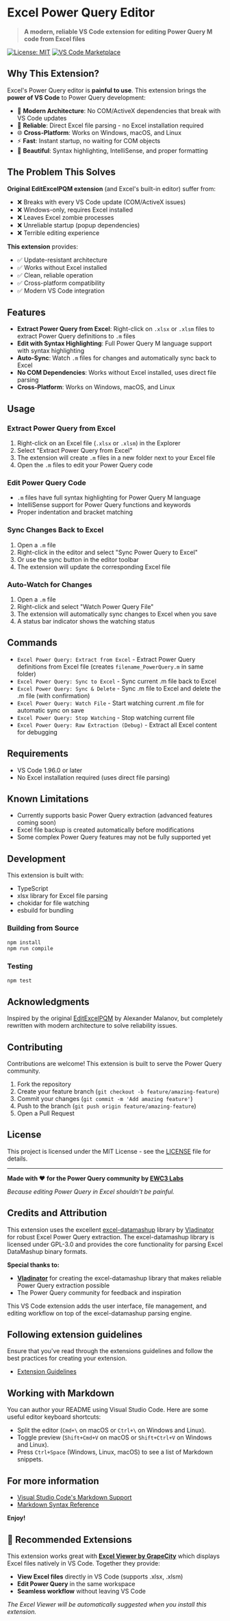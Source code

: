 # Excel Power Query Editor

> **A modern, reliable VS Code extension for editing Power Query M code from Excel files**

[![License: MIT](https://img.shields.io/badge/License-MIT-yellow.svg)](https://opensource.org/licenses/MIT)
[![VS Code Marketplace](https://img.shields.io/badge/VS%20Code-Marketplace-blue.svg)](https://marketplace.visualstudio.com/items?itemName=ewc3labs.excel-power-query-editor)

## Why This Extension?

Excel's Power Query editor is **painful to use**. This extension brings the **power of VS Code** to Power Query development:

- 🚀 **Modern Architecture**: No COM/ActiveX dependencies that break with VS Code updates
- 🔧 **Reliable**: Direct Excel file parsing - no Excel installation required  
- 🌐 **Cross-Platform**: Works on Windows, macOS, and Linux
- ⚡ **Fast**: Instant startup, no waiting for COM objects
- 🎨 **Beautiful**: Syntax highlighting, IntelliSense, and proper formatting

## The Problem This Solves

**Original EditExcelPQM extension** (and Excel's built-in editor) suffer from:
- ❌ Breaks with every VS Code update (COM/ActiveX issues)
- ❌ Windows-only, requires Excel installed
- ❌ Leaves Excel zombie processes  
- ❌ Unreliable startup (popup dependencies)
- ❌ Terrible editing experience

**This extension** provides:
- ✅ Update-resistant architecture
- ✅ Works without Excel installed
- ✅ Clean, reliable operation
- ✅ Cross-platform compatibility
- ✅ Modern VS Code integration

## Features

- **Extract Power Query from Excel**: Right-click on `.xlsx` or `.xlsm` files to extract Power Query definitions to `.m` files
- **Edit with Syntax Highlighting**: Full Power Query M language support with syntax highlighting
- **Auto-Sync**: Watch `.m` files for changes and automatically sync back to Excel
- **No COM Dependencies**: Works without Excel installed, uses direct file parsing
- **Cross-Platform**: Works on Windows, macOS, and Linux

## Usage

### Extract Power Query from Excel

1. Right-click on an Excel file (`.xlsx` or `.xlsm`) in the Explorer
2. Select "Extract Power Query from Excel"
3. The extension will create `.m` files in a new folder next to your Excel file
4. Open the `.m` files to edit your Power Query code

### Edit Power Query Code

- `.m` files have full syntax highlighting for Power Query M language
- IntelliSense support for Power Query functions and keywords
- Proper indentation and bracket matching

### Sync Changes Back to Excel

1. Open a `.m` file
2. Right-click in the editor and select "Sync Power Query to Excel"
3. Or use the sync button in the editor toolbar
4. The extension will update the corresponding Excel file

### Auto-Watch for Changes

1. Open a `.m` file
2. Right-click and select "Watch Power Query File"
3. The extension will automatically sync changes to Excel when you save
4. A status bar indicator shows the watching status

## Commands

- `Excel Power Query: Extract from Excel` - Extract Power Query definitions from Excel file (creates `filename_PowerQuery.m` in same folder)
- `Excel Power Query: Sync to Excel` - Sync current .m file back to Excel
- `Excel Power Query: Sync & Delete` - Sync .m file to Excel and delete the .m file (with confirmation)
- `Excel Power Query: Watch File` - Start watching current .m file for automatic sync on save
- `Excel Power Query: Stop Watching` - Stop watching current file
- `Excel Power Query: Raw Extraction (Debug)` - Extract all Excel content for debugging

## Requirements

- VS Code 1.96.0 or later
- No Excel installation required (uses direct file parsing)

## Known Limitations

- Currently supports basic Power Query extraction (advanced features coming soon)
- Excel file backup is created automatically before modifications
- Some complex Power Query features may not be fully supported yet

## Development

This extension is built with:
- TypeScript
- xlsx library for Excel file parsing
- chokidar for file watching
- esbuild for bundling

### Building from Source

```bash
npm install
npm run compile
```

### Testing

```bash
npm test
```

## Acknowledgments

Inspired by the original [EditExcelPQM](https://github.com/amalanov/EditExcelPQM) by Alexander Malanov, but completely rewritten with modern architecture to solve reliability issues.

## Contributing

Contributions are welcome! This extension is built to serve the Power Query community.

1. Fork the repository
2. Create your feature branch (`git checkout -b feature/amazing-feature`)
3. Commit your changes (`git commit -m 'Add amazing feature'`)
4. Push to the branch (`git push origin feature/amazing-feature`)
5. Open a Pull Request

## License

This project is licensed under the MIT License - see the [LICENSE](https://github.com/ewc3/excel-power-query-editor/blob/HEAD/LICENSE) file for details.

---

**Made with ❤️ for the Power Query community by [EWC3 Labs](https://github.com/ewc3)**

*Because editing Power Query in Excel shouldn't be painful.*

## Credits and Attribution

This extension uses the excellent [excel-datamashup](https://github.com/Vladinator/excel-datamashup) library by [Vladinator](https://github.com/Vladinator) for robust Excel Power Query extraction. The excel-datamashup library is licensed under GPL-3.0 and provides the core functionality for parsing Excel DataMashup binary formats.

**Special thanks to:**
- **[Vladinator](https://github.com/Vladinator)** for creating the excel-datamashup library that makes reliable Power Query extraction possible
- The Power Query community for feedback and inspiration

This VS Code extension adds the user interface, file management, and editing workflow on top of the excel-datamashup parsing engine.

## Following extension guidelines

Ensure that you've read through the extensions guidelines and follow the best practices for creating your extension.

* [Extension Guidelines](https://code.visualstudio.com/api/references/extension-guidelines)

## Working with Markdown

You can author your README using Visual Studio Code. Here are some useful editor keyboard shortcuts:

* Split the editor (`Cmd+\` on macOS or `Ctrl+\` on Windows and Linux).
* Toggle preview (`Shift+Cmd+V` on macOS or `Shift+Ctrl+V` on Windows and Linux).
* Press `Ctrl+Space` (Windows, Linux, macOS) to see a list of Markdown snippets.

## For more information

* [Visual Studio Code's Markdown Support](http://code.visualstudio.com/docs/languages/markdown)
* [Markdown Syntax Reference](https://help.github.com/articles/markdown-basics/)

**Enjoy!**

## 🤝 **Recommended Extensions**

This extension works great with **[Excel Viewer by GrapeCity](https://marketplace.visualstudio.com/items?itemName=GrapeCity.gc-excelviewer)** which displays Excel files natively in VS Code. Together they provide:

- **View Excel files** directly in VS Code (supports .xlsx, .xlsm)
- **Edit Power Query** in the same workspace
- **Seamless workflow** without leaving VS Code

*The Excel Viewer will be automatically suggested when you install this extension.*
